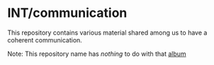 # INT/communication

This repository contains various material shared among us to have a coherent communication.



Note: This repository name has *nothing* to do with that [album](https://en.wikipedia.org/wiki/Ill_Communication)
